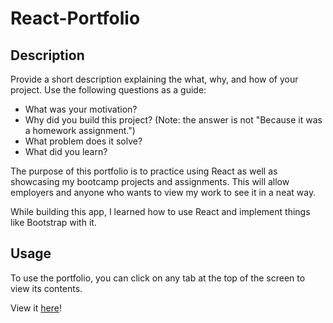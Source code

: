 # React-Portfolio

## Description

Provide a short description explaining the what, why, and how of your project. Use the following questions as a guide:

- What was your motivation?
- Why did you build this project? (Note: the answer is not "Because it was a homework assignment.")
- What problem does it solve?
- What did you learn?

The purpose of this portfolio is to practice using React as well as showcasing my bootcamp projects and assignments. This will allow employers and anyone who wants to view my work to see it in a neat way. 

While building this app, I learned how to use React and implement things like Bootstrap with it.

## Usage

To use the portfolio, you can click on any tab at the top of the screen to view its contents. 

View it <a href="https://nyashanice.github.io/React-Portfolio/">here</a>!
